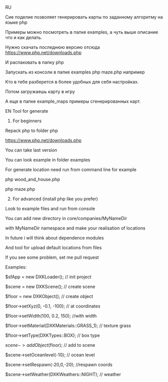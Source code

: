 RU

Сие поделие позволяет генерировать карты по заданному алгоритму на языке php

Примеры можно посмотреть в папке examples, а чуть выше описание что и как делать.

Нужно скачать последнюю версию отсюда https://www.php.net/downloads.php

И распаковать в папку php

Запускать из консоли в папке examples php maze.php например

Кто в тебе разберется в более удобных для себя настройках.

Потом загружаешь карту в игру
 
A еще в папке example_maps примеры сгенерированных карт.

EN
Tool for generate

1) For beginners

Repack php to folder php

https://www.php.net/downloads.php

You can take last version

You can look example in folder examples

For generate location need run from command line for example

php wood_and_house.php

php maze.php

2) For advanced (install php like you prefer)

Look to example files and run from console

You can add new directory in core/companies/MyNameDir

with MyNameDir namespace and make your realisation of locations

In future i will think about dependence modules

And tool for upload default locations from files

If you see some problem, set me pull request

Examples:

$sfApp = new DXKLoader(); // init project

$scene = new DXKScene(); // create scene

$floor = new DXKObject(); // create object

$floor->setXyz(0, -0.1, -100); // at coordinates

$floor->setWidth(100, 0.2, 150); //with width

$floor->setMaterial(DXKMaterials::GRASS_1); // texture grass

$floor->setType(DXKTypes::BOX); // box type

$scene->addObject($floor); // add to scene

$scene->setOceanlevel(-10); // ocean level

$scene->setRespawn(-20,0,-20); //respawn coords

$scene->setWeather(DXKWeathers::NIGHT); // weather
